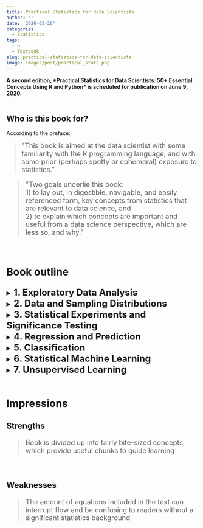 ```yaml
---
title: Practical Statistics for Data Scientists
author: ''
date: '2020-03-26'
categories:
  - Statistics
tags:
  - R
  - Textbook
slug: practical-statistics-for-data-scientists
image: images/post/practical_stats.png
---
```



<div class="alert alert-success">
  <strong>A second edition, *Practical Statistics for Data Scientists: 50+ Essential Concepts Using R and Python* is scheduled for publication on June 9, 2020.</strong>    
</div>
                               
 
 
<br>

## Who is this book for?

According to the preface:

<blockquote><font size='+1'>"This book is aimed at the data scientist with some familiarity with the R
programming language, and with some prior (perhaps spotty or ephemeral)
exposure to statistics."</blockquote>

<blockquote><font size='+1'>
"Two goals underlie this book: 
<br>
1) to lay out, in digestible, navigable, and easily referenced form, key concepts from statistics that are relevant to data science, and 
<br>
2) to explain which concepts are important and useful from a data science perspective, which are less so, and why."
</blockquote>


<br>

## Book outline

<details>
    <summary><b><font size='+2'>1. Exploratory Data Analysis</font></b></summary>
      <input type="checkbox" disabled><font size='+1'><b>  Elements of Structured Data</b></input></input><br>
      <input type="checkbox" disabled><font size='+1'><b>  Rectangular Data</b></input></input><br>
      <input type="checkbox" disabled><font size='+1'><b>  Estimates of Location</b></input></input><br>
      <input type="checkbox" disabled><font size='+1'><b>  Estimates of Variability</b></input></input><br>
      <input type="checkbox" disabled><font size='+1'><b>  Exploring the Data Distribution</input></b></input><br>
      <input type="checkbox" disabled><font size='+1'><b>  Exploring Binary and Categorical Data</input></b></input><br>
      <input type="checkbox" disabled><font size='+1'><b>  Correlation</input></b></input><br>
      <input type="checkbox" disabled><font size='+1'><b>  Exploring Two or More Variables</input></b></input><br>
      <input type="checkbox" disabled><font size='+1'><b>  Summary</input></b></input><br>
</details>
<details>
    <summary><b><font size='+2'>2. Data and Sampling Distributions</font></b></summary>
      <input type="checkbox" disabled><font size='+1'><b>  Random Sampling and Sample Bias</b></input></input><br>
      <input type="checkbox" disabled><font size='+1'><b>  Selection Bias</b></input></input><br>
      <input type="checkbox" disabled><font size='+1'><b>  Sampling Distribution of a Statistic</b></input></input><br>
      <input type="checkbox" disabled><font size='+1'><b>  The Bootstrap</b></input></input><br>
      <input type="checkbox" disabled><font size='+1'><b>  Confidence Intervals</input></b></input><br>
      <input type="checkbox" disabled><font size='+1'><b>  Normal Distribution</input></b></input><br>
      <input type="checkbox" disabled><font size='+1'><b>  Long-Tailed Distributions</input></b></input><br>
      <input type="checkbox" disabled><font size='+1'><b>  Student's t-Distribution</input></b></input><br>
      <input type="checkbox" disabled><font size='+1'><b>  Binomial Distribution</input></b></input><br>
      <input type="checkbox" disabled><font size='+1'><b>  Poisson and Related Distributions</input></b></input><br>
      <input type="checkbox" disabled><font size='+1'><b>  Summary</input></b></input><br>
</details>
<details>
    <summary><b><font size='+2'>3. Statistical Experiments and Significance Testing</font></b></summary>
      <input type="checkbox" checked><font size='+1'><b>  <a href='https://coda.io/@intelligence-refinery/practical-statistics-for-data-scientists/a-b-testing-3'>A/B Testing</b></a> <i>[March 23, 2020]</i></input><br>
      <input type="checkbox" checked><font size='+1'><b>  <a href='https://coda.io/@intelligence-refinery/practical-statistics-for-data-scientists/hypothesis-tests-1'>Hypothesis Tests</a></b> <i>[March 25, 2020]</i></input><br>
      <input type="checkbox" checked><font size='+1'><b>  <a href='https://coda.io/@intelligence-refinery/practical-statistics-for-data-scientists/resampling-29'>Resampling</b></a> <i>[March 26, 2020]</i></input><br>
      <input type="checkbox" disabled><font size='+1'><b>  Statistical Significance and P-values</b></input><br>
      <input type="checkbox" disabled><font size='+1'><b>  t-Tests</b></input><br>
      <input type="checkbox" disabled><font size='+1'><b>  Multiple Testing</b></input><br>
      <input type="checkbox" disabled><font size='+1'><b>  Degrees of Freedom</b></input><br>
      <input type="checkbox" disabled><font size='+1'><b>  ANOVA</b></input><br>
      <input type="checkbox" disabled><font size='+1'><b>  Chi-Square Test</b></input><br>
      <input type="checkbox" disabled><font size='+1'><b>  Multi-Arm Bandit Algorithm</b></input><br>
      <input type="checkbox" disabled><font size='+1'><b>  Power and Sample Size</b></input><br>
      <input type="checkbox" disabled><font size='+1'><b>  Summary</b></input><br>
</details>
<details>
    <summary><b><font size='+2'>4. Regression and Prediction</font></b></summary>
      <input type="checkbox" disabled><font size='+1'><b>  Simple Linear Regression</b></input><br>
      <input type="checkbox" disabled><font size='+1'><b>  Multiple Linear Regression</b></input><br>
      <input type="checkbox" disabled><font size='+1'><b>  Prediction Using Regression</b></input><br>
      <input type="checkbox" disabled><font size='+1'><b>  Factor Variables in Regression</b></input><br>
      <input type="checkbox" disabled><font size='+1'><b>  Interpreting the Regression Equation</b></input><br>
      <input type="checkbox" disabled><font size='+1'><b>  Testing the Assumptions: Regression Diagnostics</b></input><br>
      <input type="checkbox" disabled><font size='+1'><b>  Polynomial and Spline Regression</b></input><br>
      <input type="checkbox" disabled><font size='+1'><b>  Summary</b></input><br>
</details>
<details>
    <summary><b><font size='+2'>5. Classification</font></b></summary>
      <input type="checkbox" disabled><font size='+1'><b>  Naive Bayes</b></input><br>
      <input type="checkbox" disabled><font size='+1'><b>  Discriminant Analysis</b></input><br>
      <input type="checkbox" disabled><font size='+1'><b>  Logistic Regression</b></input><br>
      <input type="checkbox" disabled><font size='+1'><b>  Evaluating Classification Models</b></input><br>
      <input type="checkbox" disabled><font size='+1'><b>  Strategies for Imbalanced Data</b></input><br>
      <input type="checkbox" disabled><font size='+1'><b>  Summary</b></input><br>
</details>
<details>
    <summary><b><font size='+2'>6. Statistical Machine Learning</font></b></summary>
      <input type="checkbox" disabled><font size='+1'><b>  K-Nearest Neighbours</b></input><br>
      <input type="checkbox" disabled><font size='+1'><b>  Tree Models</b></input><br>
      <input type="checkbox" disabled><font size='+1'><b>  Bagging and the Random Forest</b></input><br>
      <input type="checkbox" disabled><font size='+1'><b>  Boosting</b></input><br>
      <input type="checkbox" disabled><font size='+1'><b>  Summary</b></input><br>
</details>
<details>
    <summary><b><font size='+2'>7. Unsupervised Learning</font></b></summary>
      <input type="checkbox" disabled><font size='+1'><b>  Principal Components Analysis</b></input><br>
      <input type="checkbox" disabled><font size='+1'><b>  K-Means Clustering</b></input><br>
      <input type="checkbox" disabled><font size='+1'><b>  Hierarchical Clustering</b></input></input><br>
      <input type="checkbox" disabled><font size='+1'><b>  Model-Based Clustering</b></input></input><br>
      <input type="checkbox" disabled><font size='+1'><b>  Scaling and Categorical Variables</b></input></input><br>
      <input type="checkbox" disabled><font size='+1'><b>  Summary</b></input></input><br>
</details>


<br>

## Impressions
 
<h3 font size='-3'>Strengths</h3>

> Book is divided up into fairly bite-sized concepts, which provide useful chunks to guide learning

<br>

<h3 font size='-3'>Weaknesses</h3>

> The amount of equations included in the text can interrupt flow and be confusing to readers without a significant statistics background
 
 
<br>
 






 

